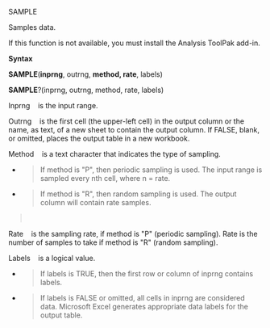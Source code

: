 SAMPLE

Samples data.

If this function is not available, you must install the Analysis ToolPak
add-in.

**Syntax**

**SAMPLE**(**inprng**, outrng, **method, rate**, labels)

**SAMPLE**?(inprng, outrng, method, rate, labels)

Inprng    is the input range.

Outrng    is the first cell (the upper-left cell) in the output column
or the name, as text, of a new sheet to contain the output column. If
FALSE, blank, or omitted, places the output table in a new workbook.

Method    is a text character that indicates the type of sampling.

  - > If method is "P", then periodic sampling is used. The input range
    > is sampled every nth cell, where n = rate.

  - > If method is "R", then random sampling is used. The output column
    > will contain rate samples.

>  

Rate    is the sampling rate, if method is "P" (periodic sampling). Rate
is the number of samples to take if method is "R" (random sampling).

Labels    is a logical value.

  - > If labels is TRUE, then the first row or column of inprng contains
    > labels.

  - > If labels is FALSE or omitted, all cells in inprng are considered
    > data. Microsoft Excel generates appropriate data labels for the
    > output table.


